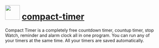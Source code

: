 ﻿# <img src="https://cdn.rawgit.com/chocolatey/chocolatey-coreteampackages/edba4a5849ff756e767cba86641bea97ff5721fe/icons/compact-timer.png" width="48" height="48"/> [compact-timer](https://chocolatey.org/packages/compact-timer)


Compact Timer is a completely free countdown timer, countup timer, stop Watch, reminder and alarm clock all in one program. You can run any of your timers at the same time. All your timers are saved automatically.

